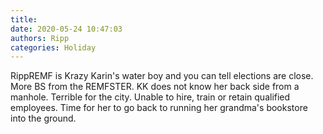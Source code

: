 ```yaml
---
title: 
date: 2020-05-24 10:47:03
authors: Ripp
categories: Holiday
---
```


 RippREMF is Krazy Karin's water boy and you can tell elections are close.   More BS from the REMFSTER.  KK does not know her back side from a manhole.  Terrible for the city.  Unable to hire, train or retain qualified employees.   Time for her to go back to running her grandma's bookstore into the ground.